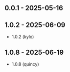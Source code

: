 
## 0.0.1 - 2025-05-16

## 1.0.2 - 2025-06-09
- 1.0.2 (kylo)

## 1.0.8 - 2025-06-19
- 1.0.8 (quincy)
